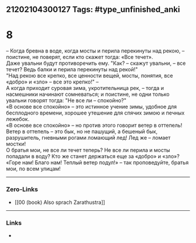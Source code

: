 21202104300127
Tags: #type_unfinished_anki 
---
# 8

– Когда бревна в воде, когда мосты и перила перекинуты над рекою, – поистине, не поверят, если кто скажет тогда: «Все течет». <br>Даже увальни будут противоречить ему. "Как? – скажут увальни, – все течет? Ведь балки и перила перекинуты над рекой!" <br>"Над рекою все крепко, все ценности вещей, мосты, понятия, все «добро» и «зло» – все это крепко!" – <br>А когда приходит суровая зима, укротительница рек, – тогда и насмешники начинают сомневаться; и поистине, не одни только увальни говорят тогда: "Не все ли – спокойно?" <br>«В основе все спокойно» – это истинное учение зимы, удобное для бесплодного времени, хорошее утешение для спячих зимою и печных лежебок. <br>«В основе все спокойно» – но против этого говорит ветер в оттепель! <br>Ветер в оттепель – это бык, но не пашущий, а бешеный бык, разрушитель, гневными рогами ломающий лед! Лед же – ломает мостки! <br>О братья мои, не все ли течет теперь? Не все ли перила и мосты попадали в воду? Кто же станет держаться еще за «добро» и «зло»? <br>«Горе нам! Благо нам! Теплый ветер подул!» – так проповедуйте, братья мои, по всем улицам!

---
### Zero-Links
- [[00 (book) Also sprach Zarathustra]]
---
### Links
-